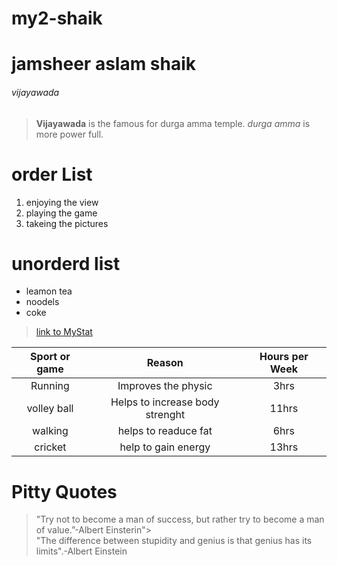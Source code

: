 # my2-shaik
# jamsheer aslam shaik
###### vijayawada
>**Vijayawada** is the famous for durga amma temple.
>*durga amma* is more power full.

# order List
1. enjoying the view
2. playing the game
3. takeing the pictures

# unorderd list
- leamon tea
- noodels
- coke

>[link to MyStat](https://github.com/jamsheeraslamshaik/my2-shaik/blob/main/MyStat.md)

|Sport or game|Reason|Hours per Week|
| :---: | :---: | :---: |
|Running|Improves the physic|3hrs|
|volley ball|Helps to increase body strenght|11hrs|
|walking|helps to readuce fat|6hrs|
|cricket|help to gain energy|13hrs|

# Pitty Quotes
>"Try not to become a man of success, but rather try to become a man of value.”-Albert Einsterin"><br>
>"The difference between stupidity and genius is that genius has its limits".-Albert Einstein<br>